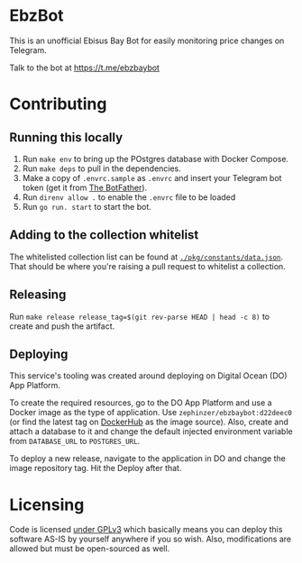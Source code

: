 # EbzBot

This is an unofficial Ebisus Bay Bot for easily monitoring price changes on Telegram.

Talk to the bot at https://t.me/ebzbaybot

# Contributing

## Running this locally

1. Run `make env` to bring up the POstgres database with Docker Compose.
2. Run `make deps` to pull in the dependencies.
3. Make a copy of `.envrc.sample` as `.envrc` and insert your Telegram bot token (get it from [The BotFather](https://t.me/BotFather)).
4. Run `direnv allow .` to enable the `.envrc` file to be loaded
5. Run `go run. start` to start the bot.

## Adding to the collection whitelist

The whitelisted collection list can be found at [`./pkg/constants/data.json`](./pkg/constants/data.json). That should be where you're raising a pull request to whitelist a collection.

## Releasing

Run `make release release_tag=$(git rev-parse HEAD | head -c 8)` to create and push the artifact.

## Deploying

This service's tooling was created around deploying on Digital Ocean (DO) App Platform.

To create the required resources, go to the DO App Platform and use a Docker image as the type of application. Use `zephinzer/ebzbaybot:d22deec0` (or find the latest tag on [DockerHub](https://hub.docker.com/r/zephinzer/ebzbaybot) as the image source). Also, create and attach a database to it and change the default injected environment variable from `DATABASE_URL` to `POSTGRES_URL`.

To deploy a new release, navigate to the application in DO and change the image repository tag. Hit the Deploy after that.


# Licensing

Code is licensed [under GPLv3](https://www.gnu.org/licenses/gpl-3.0) which basically means you can deploy this software AS-IS by yourself anywhere if you so wish. Also, modifications are allowed but must be open-sourced as well.
